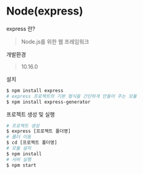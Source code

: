 # Node(express)

express 란?

>  Node.js를 위한 웹 프레임워크

개발환경

>10.16.0

설치

```bash
$ npm install express
# express 프로젝트의 기본 형식을 간단하게 만들어 주는 모듈
$ npm install express-generator
```

프로젝트 생성 및 실행

```bash
# 프로젝트 생성
$ express [프로젝트 폴더명]
# 폴더 이동
$ cd [프로젝트 폴더명]
# 모듈 설치
$ npm install
# 서버 실행
$ npm start
```
